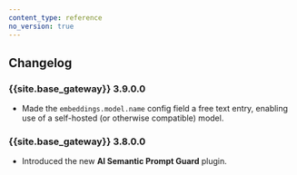 ```yaml
---
content_type: reference
no_version: true
---
```


## Changelog

### {{site.base_gateway}} 3.9.0.0
* Made the `embeddings.model.name` config field a free text entry, enabling use of a self-hosted (or otherwise compatible) model.

### {{site.base_gateway}} 3.8.0.0

* Introduced the new **AI Semantic Prompt Guard** plugin.
